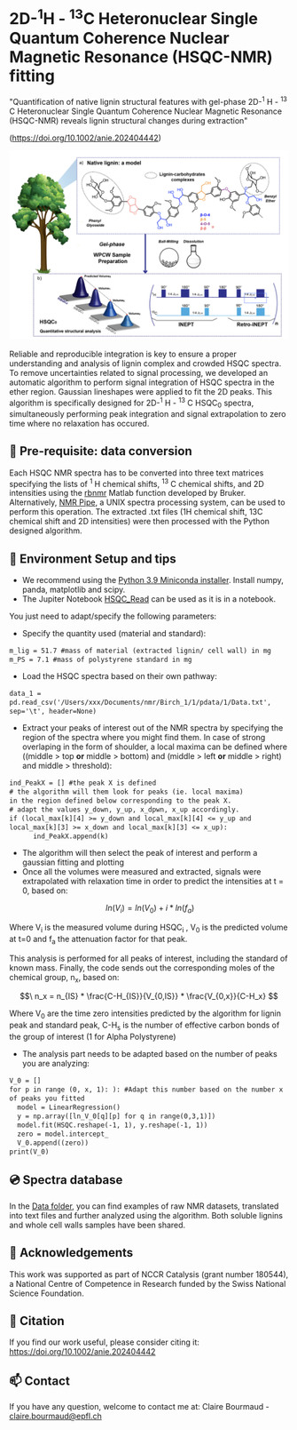 # 2D-<sup>1</sup>H - <sup>13</sup>C Heteronuclear Single Quantum Coherence Nuclear Magnetic Resonance (HSQC-NMR) fitting 

"Quantification of native lignin structural features with gel-phase 2D-<sup>1</sup> H - <sup>13</sup> C Heteronuclear Single Quantum Coherence Nuclear Magnetic Resonance (HSQC-NMR) reveals lignin structural changes during extraction"

(https://doi.org/10.1002/anie.202404442)

![Fig 1](./Fig1.png)

Reliable and reproducible integration is key to ensure a proper understanding and analysis of lignin complex and crowded HSQC spectra. To remove uncertainties related to signal processing, we developed an automatic algorithm to perform signal integration of HSQC spectra in the ether region. Gaussian lineshapes were applied to fit the 2D peaks. 
This algorithm is specifically designed for 2D-<sup>1</sup> H - <sup>13</sup> C HSQC<sub>0</sub> spectra, simultaneously performing peak integration and signal extrapolation to zero time where no relaxation has occured.  

## 📌 Pre-requisite: data conversion
Each HSQC NMR spectra has to be converted into three text matrices specifying the lists of <sup>1</sup> H chemical shifts, <sup>13</sup> C chemical shifts, and 2D intensities using the [rbnmr](https://www.ibbr.umd.edu/nmrpipe/install.html)  Matlab function developed by Bruker. 
Alternatively, [NMR Pipe](https://www.ibbr.umd.edu/nmrpipe/install.html), a UNIX spectra processing system, can be used to perform this operation. 
The extracted .txt files (1H chemical shift, 13C chemical shift and 2D intensities) were then processed with the Python designed algorithm. 

## 🚀 Environment Setup and tips
- We recommend using the [Python 3.9 Miniconda installer](https://docs.conda.io/en/latest/miniconda.html#linux-installers). Install numpy, panda, matplotlib and scipy.
- The Jupiter Notebook [HSQC_Read](https://github.com/cbourmaud/HSCQC0/blob/main/HSQC_Read_Max_ROI_ImprFit.ipynb) can be used as it is in a notebook.

You just need to adapt/specify the following parameters: 
- Specify the quantity used (material and standard): 
```
m_lig = 51.7 #mass of material (extracted lignin/ cell wall) in mg
m_PS = 7.1 #mass of polystyrene standard in mg
```
- Load the HSQC spectra based on their own pathway: 
```
data_1 = pd.read_csv('/Users/xxx/Documents/nmr/Birch_1/1/pdata/1/Data.txt', sep='\t', header=None)
```
- Extract your peaks of interest out of the NMR spectra by specifying the region of the spectra where you might find them. In case of strong overlaping in the form of shoulder, a local maxima can be defined where ((middle > top **or** middle > bottom) and (middle > left **or** middle > right) and middle > threshold):
```
ind_PeakX = [] #the peak X is defined
# the algorithm will them look for peaks (ie. local maxima)
in the region defined below corresponding to the peak X.
# adapt the values y_down, y_up, x_dpwn, x_up accordingly.
if (local_max[k][4] >= y_down and local_max[k][4] <= y_up and local_max[k][3] >= x_down and local_max[k][3] <= x_up):
      ind_PeakX.append(k)
```
- The algorithm will then select the peak of interest and perform a gaussian fitting and plotting
- Once all the volumes were measured and extracted, signals were extrapolated with relaxation time in order to predict the intensities at t = 0, based on:

$$\ ln⁡(V_i) =ln⁡(V_0)+ i*ln⁡(f_a)  $$

Where V<sub>i</sub> is the measured volume during HSQC<sub>i</sub> , V<sub>0</sub>  is the predicted volume at t=0 and f<sub>a</sub>  the attenuation factor for that peak. 

This analysis is performed for all peaks of interest, including the standard of known mass. 
Finally, the code sends out the corresponding moles of the chemical group, n<sub>x</sub>, based on:

$$\ n_x = n_{IS}  *  \frac{C-H_{IS}}{V_{0,IS}}  * \frac{V_{0,x}}{C-H_x} $$

Where V<sub>0</sub> are the time zero intensities predicted by the algorithm for lignin peak and standard peak, C-H<sub>s</sub> is the number of effective carbon bonds of the group of interest (1 for Alpha Polystyrene)

- The analysis part needs to be adapted based on the number of peaks you are analyzing: 
```
V_0 = []
for p in range (0, x, 1): ): #Adapt this number based on the number x of peaks you fitted
  model = LinearRegression()
  y = np.array([ln_V_0[q][p] for q in range(0,3,1)])
  model.fit(HSQC.reshape(-1, 1), y.reshape(-1, 1))
  zero = model.intercept_
  V_0.append((zero))
print(V_0)
```

  
## 💿 Spectra database
In the [Data folder](https://github.com/cbourmaud/HSCQC0/tree/main/DataBase%20GitHub),  you can find examples of raw NMR datasets, translated into text files and further analyzed using the algorithm.
Both soluble lignins and whole cell walls samples have been shared.

## 🌈 Acknowledgements
This work was supported as part of NCCR Catalysis (grant number 180544), a National Centre of Competence in Research funded by the Swiss National Science Foundation.

## 📝 Citation
If you find our work useful, please consider citing it: https://doi.org/10.1002/anie.202404442 

## 📫 Contact
If you have any question, welcome to contact me at:
Claire Bourmaud - claire.bourmaud@epfl.ch
